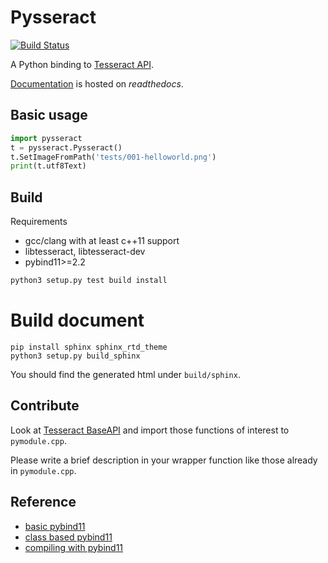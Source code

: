 Pysseract
=========

[![Build Status](https://travis-ci.com/xiahongze/pysseract.svg?branch=master)](https://travis-ci.com/xiahongze/pysseract)

A Python binding to [Tesseract API](https://github.com/tesseract-ocr/tesseract).

[Documentation](https://pysseract.readthedocs.io/en/latest/pysseract.html) is hosted on *readthedocs*.

## Basic usage

```python
import pysseract
t = pysseract.Pysseract()
t.SetImageFromPath('tests/001-helloworld.png')
print(t.utf8Text)
```

## Build

Requirements

- gcc/clang with at least c++11 support
- libtesseract, libtesseract-dev
- pybind11>=2.2

```bash
python3 setup.py test build install
```

# Build document

```
pip install sphinx sphinx_rtd_theme
python3 setup.py build_sphinx
```

You should find the generated html under `build/sphinx`.

## Contribute

Look at [Tesseract BaseAPI](https://github.com/tesseract-ocr/tesseract/blob/master/src/api/baseapi.cpp)
and import those functions of interest to `pymodule.cpp`.

Please write a brief description in your wrapper function like those already in `pymodule.cpp`.

## Reference

- [basic pybind11](https://pybind11.readthedocs.io/en/master/basics.html)
- [class based pybind11](https://pybind11.readthedocs.io/en/master/classes.html)
- [compiling with pybind11](https://pybind11.readthedocs.io/en/master/compiling.html)